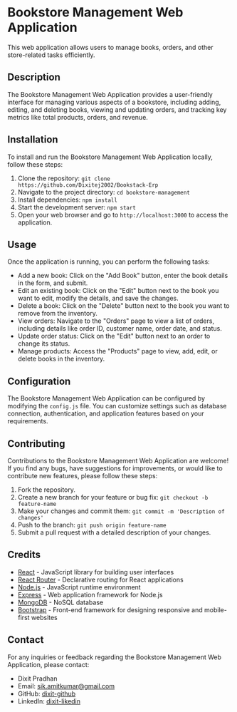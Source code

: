 # Bookstore Management Web Application

This web application allows users to manage books, orders, and other store-related tasks efficiently.

## Description

The Bookstore Management Web Application provides a user-friendly interface for managing various aspects of a bookstore, including adding, editing, and deleting books, viewing and updating orders, and tracking key metrics like total products, orders, and revenue.

## Installation

To install and run the Bookstore Management Web Application locally, follow these steps:

1. Clone the repository: `git clone https://github.com/Dixitej2002/Bookstack-Erp`
2. Navigate to the project directory: `cd bookstore-management`
3. Install dependencies: `npm install`
4. Start the development server: `npm start`
5. Open your web browser and go to `http://localhost:3000` to access the application.

## Usage

Once the application is running, you can perform the following tasks:

- Add a new book: Click on the "Add Book" button, enter the book details in the form, and submit.
- Edit an existing book: Click on the "Edit" button next to the book you want to edit, modify the details, and save the changes.
- Delete a book: Click on the "Delete" button next to the book you want to remove from the inventory.
- View orders: Navigate to the "Orders" page to view a list of orders, including details like order ID, customer name, order date, and status.
- Update order status: Click on the "Edit" button next to an order to change its status.
- Manage products: Access the "Products" page to view, add, edit, or delete books in the inventory.

## Configuration

The Bookstore Management Web Application can be configured by modifying the `config.js` file. You can customize settings such as database connection, authentication, and application features based on your requirements.

## Contributing

Contributions to the Bookstore Management Web Application are welcome! If you find any bugs, have suggestions for improvements, or would like to contribute new features, please follow these steps:

1. Fork the repository.
2. Create a new branch for your feature or bug fix: `git checkout -b feature-name`
3. Make your changes and commit them: `git commit -m 'Description of changes'`
4. Push to the branch: `git push origin feature-name`
5. Submit a pull request with a detailed description of your changes.

## Credits

- [React](https://reactjs.org/) - JavaScript library for building user interfaces
- [React Router](https://reactrouter.com/) - Declarative routing for React applications
- [Node.js](https://nodejs.org/) - JavaScript runtime environment
- [Express](https://expressjs.com/) - Web application framework for Node.js
- [MongoDB](https://www.mongodb.com/) - NoSQL database
- [Bootstrap](https://getbootstrap.com/) - Front-end framework for designing responsive and mobile-first websites


## Contact

For any inquiries or feedback regarding the Bookstore Management Web Application, please contact:

- Dixit Pradhan
- Email: sik.amitkumar@gmail.com
- GitHub: [dixit-github](https://github.com/Dixitej2002)
- LinkedIn: [dixit-likedin](www.linkedin.com/in/dixit-pradhan-amitkumar)
